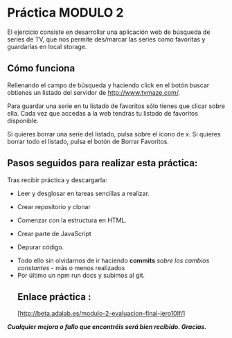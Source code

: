 # Práctica MODULO 2

El ejercicio consiste en desarrollar una aplicación web de búsqueda de series de TV, que nos permite
des/marcar las series como favoritas y guardarlas en local storage.

## Cómo funciona

Rellenando el campo de búsqueda y haciendo click en el botón buscar obtienes un listado del servidor de http://www.tvmaze.com/.

Para guardar una serie en tu listado de favoritos sólo tienes que clicar sobre ella. Cada vez que accedas a la web tendrás tu listado de favoritos disponible.

Si quieres borrar una serie del listado, pulsa sobre el icono de x. Si quieres borrar todo el listado, pulsa el botón de Borrar Favoritos.

## Pasos seguidos para realizar esta práctica:

Tras recibir práctica y descargarla:

- Leer y desglosar en tareas sencillas a realizar.

* Crear repositorio y clonar

- Comenzar con la estructura en HTML.

- Crear parte de JavaScript

- Depurar código.

* Todo ello sin olvidarnos de ir haciendo **commits** _sobre los cambios constantes_ - más o menos realizados 
* Por último un npm run docs y subimos al git.
  ## Enlace práctica :
  [http://beta.adalab.es/modulo-2-evaluacion-final-jero10lf/]

**_Cualquier mejora o fallo que encontréis será bien recibido. Gracias._**
